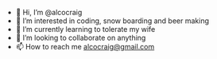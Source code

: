 - 👋 Hi, I’m @alcocraig
- 👀 I’m interested in coding, snow boarding and beer making
- 🌱 I’m currently learning to tolerate my wife
- 💞️ I’m looking to collaborate on anything
- 📫 How to reach me alcocraig@gmail.com

<!---
alcocraig/alcocraig is a ✨ special ✨ repository because its `README.md` (this file) appears on your GitHub profile.
You can click the Preview link to take a look at your changes.
--->
